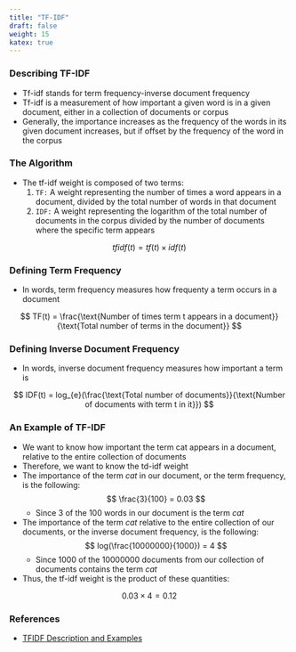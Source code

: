 ```yaml
---
title: "TF-IDF"
draft: false
weight: 15
katex: true
---
```


### Describing TF-IDF
- Tf-idf stands for term frequency-inverse document frequency
- Tf-idf is a measurement of how important a given word is in a given document, either in a collection of documents or corpus
- Generally, the importance increases as the frequency of the words in its given document increases, but if offset by the frequency of the word in the corpus

### The Algorithm
- The tf-idf weight is composed of two terms:
	1. `TF:` A weight representing the number of times a word appears in a document, divided by the total number of words in that document
	2. `IDF:` A weight representing the logarithm of the total number of documents in the corpus divided by the number of documents where the specific term appears

$$
tfidf(t) = tf(t) \times idf(t)
$$

### Defining Term Frequency
- In words, term frequency measures how frequenty a term occurs in a document

$$
TF(t) = \frac{\text{Number of times term t appears in a document}}{\text{Total number of terms in the document}}
$$

### Defining Inverse Document Frequency
- In words, inverse document frequency measures how important a term is

$$
IDF(t) = log_{e}(\frac{\text{Total number of documents}}{\text{Number of documents with term t in it}})
$$

### An Example of TF-IDF
- We want to know how important the term cat appears in a document, relative to the entire collection of documents
- Therefore, we want to know the td-idf weight
- The importance of the term *cat* in our document, or the term frequency, is the following:
	$$
	\frac{3}{100} = 0.03
	$$
	- Since $3$ of the $100$ words in our document is the term *cat*
- The importance of the term *cat* relative to the entire collection of our documents, or the inverse document frequency, is the following:
	$$
	log(\frac{10000000}{1000}) = 4
	$$
	- Since $1000$ of the $10000000$ documents from our collection of documents contains the term *cat*
- Thus, the tf-idf weight is the product of these quantities:

$$
0.03 \times 4 = 0.12
$$

### References
- [TFIDF Description and Examples](http://www.tfidf.com/)
